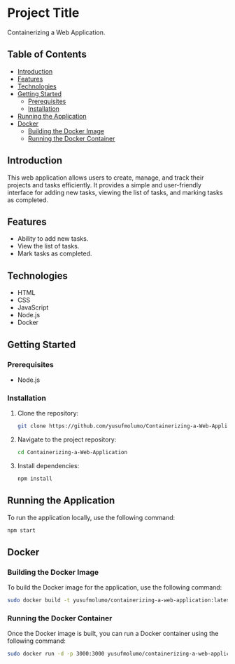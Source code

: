 # Project Title

Containerizing a Web Application.

## Table of Contents

- [Introduction](#introduction)
- [Features](#features)
- [Technologies](#technologies)
- [Getting Started](#getting-started)
  - [Prerequisites](#prerequisites)
  - [Installation](#installation)
- [Running the Application](#running-the-application)
- [Docker](#docker)
  - [Building the Docker Image](#building-the-docker-image)
  - [Running the Docker Container](#running-the-docker-container)

## Introduction

This web application allows users to create, manage, and track their projects and tasks efficiently. It provides a simple and user-friendly interface for adding new tasks, viewing the list of tasks, and marking tasks as completed.

## Features

- Ability to add new tasks.
- View the list of tasks.
- Mark tasks as completed.

## Technologies

- HTML
- CSS
- JavaScript
- Node.js
- Docker

## Getting Started

### Prerequisites

- Node.js 

### Installation

1. Clone the repository:

   ```bash
   git clone https://github.com/yusufmolumo/Containerizing-a-Web-Application

2. Navigate to the project repository:

   ```bash
   cd Containerizing-a-Web-Application

3. Install dependencies:

   ```bash
   npm install

## Running the Application

To run the application locally, use the following command:

   ```bash
   npm start
   ```

## Docker

### Building the Docker Image

To build the Docker image for the application, use the following command:

   ```bash
   sudo docker build -t yusufmolumo/containerizing-a-web-application:latest .
   ```

### Running the Docker Container

Once the Docker image is built, you can run a Docker container using the following command:

   ```bash
   sudo docker run -d -p 3000:3000 yusufmolumo/containerizing-a-web-application:latest
   ```
